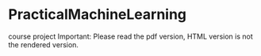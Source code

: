 # PracticalMachineLearning
course project
Important:
Please read the pdf version, HTML version is not the rendered version.
